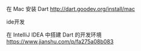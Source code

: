  在 Mac 安装 Dart http://dart.goodev.org/install/mac



ide开发

在 InteIIiJ IDEA 中搭建 Dart 的开发环境 https://www.jianshu.com/p/fa275a08b083